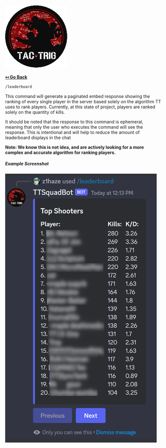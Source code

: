 ![docs/logo.png](../logo.png)

**[↤ Go Back](../../README.md)**

```bash
/leaderboard
```

This command will generate a paginated embed response showing the ranking of every single player in the server
based solely on the algorithm TT uses to rank players. Currently, at this state of project, players are ranked
solely on the quantity of kills.

It should be noted that the response to this command is ephemeral, meaning that only the user who executes the command
will see the response. This is intentional and will help to reduce the amount of leaderboard displays in the chat

**Note: We know this is not idea, and are actively looking for a more complex and accurate algorithm for ranking players.**

##### Example Screenshot

![leaderboard.png](leaderboard.png)